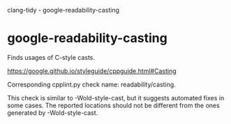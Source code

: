 clang-tidy - google-readability-casting

</div>

# google-readability-casting

Finds usages of C-style casts.

<https://google.github.io/styleguide/cppguide.html#Casting>

Corresponding cpplint.py check name:
<span class="title-ref">readability/casting</span>.

This check is similar to
<span class="title-ref">-Wold-style-cast</span>, but it suggests
automated fixes in some cases. The reported locations should not be
different from the ones generated by
<span class="title-ref">-Wold-style-cast</span>.
